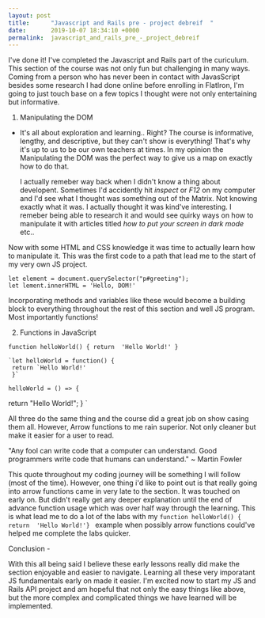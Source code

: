 ```yaml
---
layout: post
title:      "Javascript and Rails pre - project debreif  "
date:       2019-10-07 18:34:10 +0000
permalink:  javascript_and_rails_pre_-_project_debreif
---
```



I've done it! I've completed the Javascript and Rails part of the curiculum. This section of the course was not only fun but challenging in many ways. Coming from a person who has never been in contact with JavasScript besides some research I had done online before enrolling in FlatIron, I'm going to just touch base on a few topics I thought were not only entertaining but informative. 

1. Manipulating the DOM 

* It's all about exploration and learning.. Right? The course is informative, lengthy, and descriptive, but they can't show is everything! That's why it's up to us to be our own teachers at times.  In my opinion the Manipulating the DOM was the perfect way to give us a map on exactly how to do that.

  I actually remeber way back when I didn't know a thing about developent. Sometimes I'd accidently hit *inspect* or *F12* on my computer and I'd see what I thought was something out of the Matrix. Not knowing exactly what it was. I actually thought it was kind've interesting. I remeber being able to research it and would see quirky ways on how to manipulate it with articles titled *how to put your screen in dark mode* etc..  

Now with some HTML and CSS knowledge it was time to actually learn how to manipulate it. This was the first code to a path that lead me to the start of my very own JS project. 

```
let element = document.querySelector("p#greeting");
let lement.innerHTML = 'Hello, DOM!'
```

Incorporating methods and variables like these would become a building block to everything throughout the rest of this section and well JS program. Most importantly functions! 

2. Functions in JavaScript 

`function helloWorld() {
   return  'Hello World!'
	 } `
	 
	`let helloWorld = function() { 
	 return `Hello World!' 
	 }` 
	 
	helloWorld = () => {
  return "Hello World!";
}   ` 

All three do the same thing and the course did a great job on show casing them all. However, Arrow functions to me rain superior. Not only cleaner but make it easier for a user to read. 

"Any fool can write code that a computer can understand. Good programmers write code that humans can understand." ~ Martin Fowler

This quote throughout my coding journey will be something I will follow (most of the time). However, one thing i'd like to point out is that really going into arrow functions came in very late to the section. It was touched on early on. But didn't really get any deeper explanation until the end of advance function usage which was over half way through the learning. This is what lead me to do a lot of the labs with my `function helloWorld() { return  'Hello World!'} ` example when possibly arrow functions could've helped me complete the labs quicker. 


Conclusion - 

With this all being said I believe these early lessons really did make the section enjoyable and easier to navigate. Learning all these very imporatant JS fundamentals early on made it easier. I'm excited now to start my JS and Rails API project and am hopeful that not only the easy things like above, but the more complex and complicated things we have learned will be implemented. 

	
	
	

